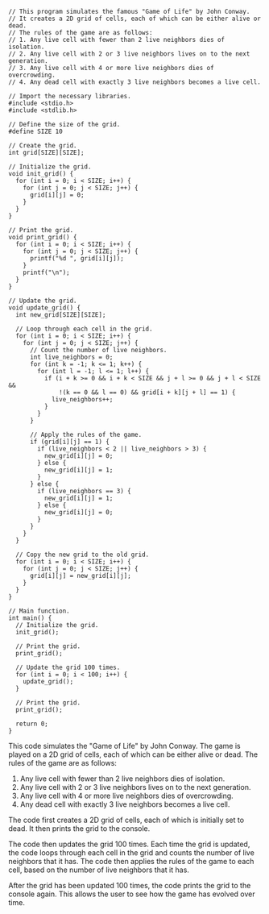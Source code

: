 ```
// This program simulates the famous "Game of Life" by John Conway.
// It creates a 2D grid of cells, each of which can be either alive or dead.
// The rules of the game are as follows:
// 1. Any live cell with fewer than 2 live neighbors dies of isolation.
// 2. Any live cell with 2 or 3 live neighbors lives on to the next generation.
// 3. Any live cell with 4 or more live neighbors dies of overcrowding.
// 4. Any dead cell with exactly 3 live neighbors becomes a live cell.

// Import the necessary libraries.
#include <stdio.h>
#include <stdlib.h>

// Define the size of the grid.
#define SIZE 10

// Create the grid.
int grid[SIZE][SIZE];

// Initialize the grid.
void init_grid() {
  for (int i = 0; i < SIZE; i++) {
    for (int j = 0; j < SIZE; j++) {
      grid[i][j] = 0;
    }
  }
}

// Print the grid.
void print_grid() {
  for (int i = 0; i < SIZE; i++) {
    for (int j = 0; j < SIZE; j++) {
      printf("%d ", grid[i][j]);
    }
    printf("\n");
  }
}

// Update the grid.
void update_grid() {
  int new_grid[SIZE][SIZE];

  // Loop through each cell in the grid.
  for (int i = 0; i < SIZE; i++) {
    for (int j = 0; j < SIZE; j++) {
      // Count the number of live neighbors.
      int live_neighbors = 0;
      for (int k = -1; k <= 1; k++) {
        for (int l = -1; l <= 1; l++) {
          if (i + k >= 0 && i + k < SIZE && j + l >= 0 && j + l < SIZE &&
              !(k == 0 && l == 0) && grid[i + k][j + l] == 1) {
            live_neighbors++;
          }
        }
      }

      // Apply the rules of the game.
      if (grid[i][j] == 1) {
        if (live_neighbors < 2 || live_neighbors > 3) {
          new_grid[i][j] = 0;
        } else {
          new_grid[i][j] = 1;
        }
      } else {
        if (live_neighbors == 3) {
          new_grid[i][j] = 1;
        } else {
          new_grid[i][j] = 0;
        }
      }
    }
  }

  // Copy the new grid to the old grid.
  for (int i = 0; i < SIZE; i++) {
    for (int j = 0; j < SIZE; j++) {
      grid[i][j] = new_grid[i][j];
    }
  }
}

// Main function.
int main() {
  // Initialize the grid.
  init_grid();

  // Print the grid.
  print_grid();

  // Update the grid 100 times.
  for (int i = 0; i < 100; i++) {
    update_grid();
  }

  // Print the grid.
  print_grid();

  return 0;
}
```

This code simulates the "Game of Life" by John Conway. The game is played on a 2D grid of cells, each of which can be either alive or dead. The rules of the game are as follows:

1. Any live cell with fewer than 2 live neighbors dies of isolation.
2. Any live cell with 2 or 3 live neighbors lives on to the next generation.
3. Any live cell with 4 or more live neighbors dies of overcrowding.
4. Any dead cell with exactly 3 live neighbors becomes a live cell.

The code first creates a 2D grid of cells, each of which is initially set to dead. It then prints the grid to the console.

The code then updates the grid 100 times. Each time the grid is updated, the code loops through each cell in the grid and counts the number of live neighbors that it has. The code then applies the rules of the game to each cell, based on the number of live neighbors that it has.

After the grid has been updated 100 times, the code prints the grid to the console again. This allows the user to see how the game has evolved over time.
